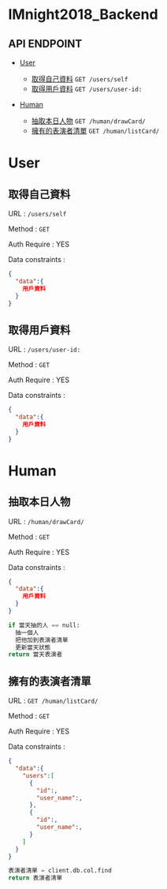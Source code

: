 # IMnight2018_Backend

## API ENDPOINT

- [User](#User)
  - [取得自己資料](#取得自己資料) `GET /users/self`
  - [取得用戶資料](#取得用戶資料) `GET /users/user-id:`

- [Human](#Human)
  - [抽取本日人物](#抽取本日人物) `GET /human/drawCard/`
  - [擁有的表演者清單](#擁有的表演者清單) `GET /human/listCard/`

# User

## 取得自己資料
URL : `/users/self`

Method : `GET`

Auth Require : YES

Data constraints :

```json
{
  "data":{
    用戶資料
  }
}
```

## 取得用戶資料
URL : `/users/user-id:`

Method : `GET`

Auth Require : YES

Data constraints :

```json
{
  "data":{
    用戶資料
  }
}
```

# Human

## 抽取本日人物
URL : `/human/drawCard/ `

Method : `GET`

Auth Require : YES

Data constraints :

```json
{
  "data":{
    用戶資料
  }
}
```
```python
if 當天抽的人 == null:  
  抽一個人  
  把他加到表演者清單  
  更新當天狀態  
return 當天表演者
```

## 擁有的表演者清單
URL : `GET /human/listCard/ `

Method : `GET`

Auth Require : YES

Data constraints :

```json
{
  "data":{
    "users":[
      {
        "id":,
        "user_name":,
      },
      {
        "id":,
        "user_name":,
      }
    ]
  }
}
```

```python
表演者清單 = client.db.col.find
return 表演者清單
```
